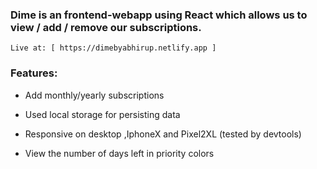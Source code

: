 ### Dime is an frontend-webapp using React which allows us to view / add / remove our subscriptions.

    Live at: [ https://dimebyabhirup.netlify.app ]

### Features:

- Add monthly/yearly subscriptions

- Used local storage for persisting data

- Responsive on desktop ,IphoneX and Pixel2XL (tested by devtools)

- View the number of days left in priority colors
 
